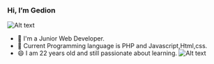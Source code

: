 ### Hi, I’m Gedion ###
![Alt text](https://user-images.githubusercontent.com/5713670/87202985-820dcb80-c2b6-11ea-9f56-7ec461c497c3.gif)
 


<!--
**Gedionteddykusuma/Gedionteddykusuma** is a ✨ _special_ ✨ repository because its `README.md` (this file) appears on your GitHub profile.

Here are some ideas to get you started:
-->

- 🔭 I'm a Junior Web Developer.
- 🌱 Current Programming language        is PHP and Javascript,Html,css.
- 😄 I am 22 years old and still         passionate about learning.
![Alt text](https://github.com/abhisheknaiidu/abhisheknaiidu/blob/master/code.gif)
